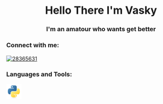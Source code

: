 <h1 align="center">Hello There I'm Vasky</h1>
<h3 align="center">I'm an amatour who wants get better</h3>

<h3 align="left">Connect with me:</h3>
<p align="left">
<a href="https://stackoverflow.com/users/28365631" target="blank"><img align="center" src="https://raw.githubusercontent.com/rahuldkjain/github-profile-readme-generator/master/src/images/icons/Social/stack-overflow.svg" alt="28365631" height="30" width="40" /></a>
</p>

<h3 align="left">Languages and Tools:</h3>
<p align="left"> <a href="https://www.python.org" target="_blank" rel="noreferrer"> <img src="https://raw.githubusercontent.com/devicons/devicon/master/icons/python/python-original.svg" alt="python" width="40" height="40"/> </a> </p>

